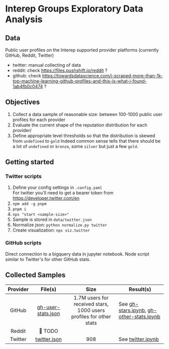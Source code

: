 # Interep Groups Exploratory Data Analysis

## Data

Public user profiles on the Interep supported provider platforms (currently GitHub, Reddit, Twitter)

- twitter: manual collecting of data
- reddit: check https://files.pushshift.io/reddit ?
- github: check https://towardsdatascience.com/i-scraped-more-than-1k-top-machine-learning-github-profiles-and-this-is-what-i-found-1ab4fb0c0474 ?

## Objectives

1. Collect a data sample of reasonable size: between 100-1000 public user profiles for each provider
2. Evaluate the current shape of the reputation distribution for each provider/
3. Define appropriate level thresholds so that the distribution is skewed from `undefined` to `gold`
   Indeed common sense tells that there should be a lot of `undefined` or `bronze`, some `silver` but just a few `gold`.

## Getting started

### Twitter scripts
1. Define your config settings in `.config.yaml`  
   For twitter you'll need to get a bearer token from https://developer.twitter.com/en
2. `npm add -g pnpm`
3. `pnpm i`
4. `nps "start <sample-size>"`
5. Sample is stored in `data/twitter.json`
6. Normalize json: `python normalize.py twitter`
7. Create visualization: `nps viz.twitter`

### GitHub scripts
Direct connection to a bigquery data in jupyter notebook.
Node script similar to Twitter's for other GitHub stats.

## Collected Samples

| Provider |                     File(s)                     |                                Size                                | Result(s)                                                                                  |
|:--------:|:-----------------------------------------------:|:------------------------------------------------------------------:|--------------------------------------------------------------------------------------------|
|  GitHub  | [gh-user-stats.json](./data/gh-user-stats.json) | 1.7M users for received stars, 1000 users profiles for other stats | See [gh-stars.ipynb](eda/gh-stars.ipynb), [gh-other-stats.ipynb](eda/gh-other-stats.ipynb) |
|  Reddit  |                 :calendar: TODO                 |                                                                    |                                                                                            |
| Twitter  |       [twitter.json](./data/twitter.json)       |                                908                                 | See [twitter.ipynb](eda/gh-starstwitter.ipynb)                                             |
